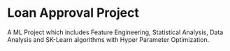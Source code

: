 #  Loan Approval Project
A ML Project which includes Feature Engineering, Statistical Analysis, Data Analysis and SK-Learn algorithms with Hyper Parameter Optimization.
